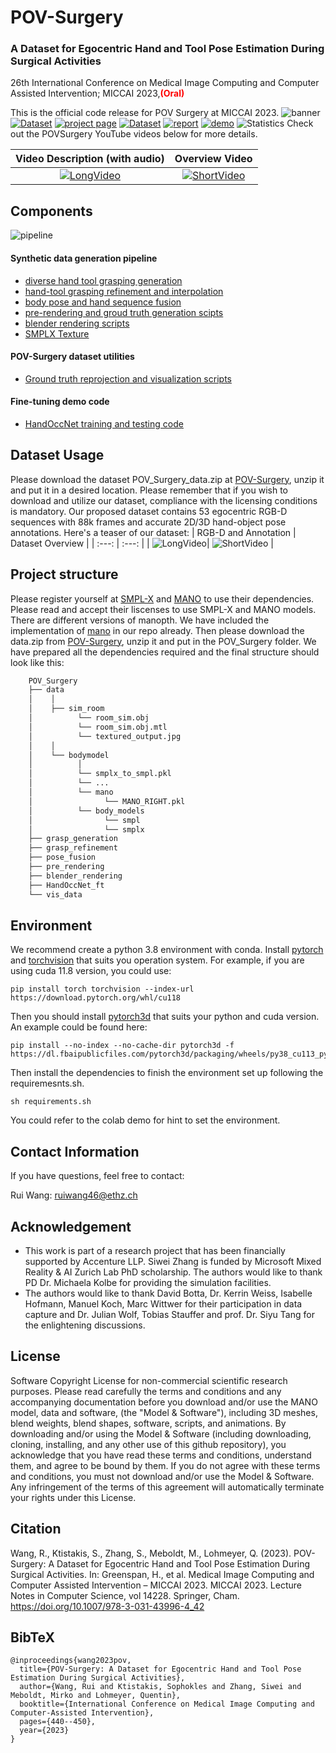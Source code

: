 # POV-Surgery
### A Dataset for Egocentric Hand and Tool Pose Estimation During Surgical Activities
26th International Conference on Medical Image Computing and Computer Assisted Intervention;
MICCAI 2023,**<span style="color:red;">(Oral)</span>**

This is the official code release for POV Surgery at MICCAI 2023.
![banner](assets/images/banner.png)
[![Dataset](https://img.shields.io/badge/Paper-publication-blue)](https://link.springer.com/chapter/10.1007/978-3-031-43996-4_42)
[![project page](https://img.shields.io/badge/project-page-blue)](https://batfacewayne.github.io/POV_Surgery_io/)
[![Dataset](https://img.shields.io/badge/Dataset-download-red)](https://drive.google.com/drive/folders/1nSDig2cEHscCPgG10-VcSW3Q1zKge4tP?usp=drive_link)
[![report](https://img.shields.io/badge/Arxiv-report-red)](https://arxiv.org/abs/2307.10387)
[![demo](https://colab.research.google.com/assets/colab-badge.svg)](https://colab.research.google.com/drive/1gX2Vg0dBb0xqzl5vIipwOPV5HarlOlYn?usp=sharing)
![Statistics](assets/images/statistics.png)
Check out the POVSurgery YouTube videos below for more details.

| Video Description (with audio) | Overview Video |
| :---: | :---: |
|  [![LongVideo](assets/images/presentation.png)](https://www.youtube.com/watch?v=CfCCzEO_3D8) | [![ShortVideo](assets/images/overview.png)](https://www.youtube.com/watch?v=CaOEwoFHZc0&t=9s) |  
## Components
![pipeline](assets/images/pipeline.jpg)
#### Synthetic data generation pipeline 
- [diverse hand tool grasping generation](./grasp_generation/README.md)
- [hand-tool grasping refinement and interpolation](./grasp_refinement/README.md)
- [body pose and hand sequence fusion](./pose_fusion/README.md)
- [pre-rendering and groud truth generation scipts](./pre_rendering/README.md)
- [blender rendering scripts](./blender_rendering/README.md)
- [SMPLX Texture](https://drive.google.com/drive/folders/1nSDig2cEHscCPgG10-VcSW3Q1zKge4tP?usp=drive_link)
#### POV-Surgery dataset utilities
- [Ground truth reprojection and visualization scripts](./vis_data/)
#### Fine-tuning demo code
- [HandOccNet training and testing code](./HandOccNet_ft/README.md)
## Dataset Usage
Please download the dataset POV_Surgery_data.zip at [POV-Surgery](https://drive.google.com/drive/folders/1nSDig2cEHscCPgG10-VcSW3Q1zKge4tP?usp=drive_link), unzip it and put it in a desired location. Please remember that if you wish to download and utilize our dataset, compliance with the licensing conditions is mandatory. Our proposed dataset contains 53 egocentric RGB-D sequences with 88k frames and accurate 2D/3D hand-object pose annotations. Here's a teaser of our dataset:
| RGB-D and Annotation | Dataset Overview |
| :---: | :---: |
|  ![LongVideo](assets/images/teaser.gif)| ![ShortVideo](assets/images/samples.gif) |  


## Project structure
Please register yourself at [SMPL-X](https://smpl-x.is.tue.mpg.de/login.php) and [MANO](https://mano.is.tue.mpg.de/login.php) to use their dependencies. Please read and accept their liscenses to use SMPL-X and MANO models. There are different versions of manopth. We have included the implementation of [mano](https://github.com/otaheri/MANO) in our repo already. Then please download the data.zip from [POV-Surgery](https://drive.google.com/drive/folders/1nSDig2cEHscCPgG10-VcSW3Q1zKge4tP?usp=drive_link), unzip it and put in the POV_Surgery folder. We have prepared all the dependencies required and the final structure should look like this:

```bash
    POV_Surgery
    ├── data
    │    │
    │    ├── sim_room
    │          └── room_sim.obj
    │          └── room_sim.obj.mtl
    │          └── textured_output.jpg
    │    │
    │    └── bodymodel
    │          │
    │          └── smplx_to_smpl.pkl
    │          └── ...
    │          └── mano
    │                └── MANO_RIGHT.pkl
    │          └── body_models
    │                └── smpl
    │                └── smplx
    ├── grasp_generation
    ├── grasp_refinement
    ├── pose_fusion
    ├── pre_rendering
    ├── blender_rendering
    ├── HandOccNet_ft
    └── vis_data

```
## Environment
We recommend create a python 3.8 environment with conda. Install [pytorch](https://pytorch.org) and [torchvision](https://www.google.com/url?sa=t&rct=j&q=&esrc=s&source=web&cd=&ved=2ahUKEwjR4K2m8NmBAxVNSfEDHeMhCNAQFnoECBgQAQ&url=https%3A%2F%2Fpytorch.org%2Fvision%2F&usg=AOvVaw1cAB7MRIgRgtMiD3UKEL-9&opi=89978449) that suits you operation system. For example, if you are using cuda 11.8 version, you could use:

```Shell
pip install torch torchvision --index-url https://download.pytorch.org/whl/cu118
```
Then you should install [pytorch3d](https://github.com/facebookresearch/pytorch3d/tree/main) that suits your python and cuda version. An example could be found here: 

```Shell
pip install --no-index --no-cache-dir pytorch3d -f https://dl.fbaipublicfiles.com/pytorch3d/packaging/wheels/py38_cu113_pyt1110/download.html
```
Then install the dependencies to finish the environment set up following the requiremesnts.sh. 
```Shell
sh requirements.sh
```
You could refer to the colab demo for hint to set the environment.


## Contact Information
If you have questions, feel free to contact:

Rui Wang: [ruiwang46@ethz.ch](ruiwang46@ethz.ch)
## Acknowledgement
- This work is part of a research project that has been financially supported by
Accenture LLP. Siwei Zhang is funded by Microsoft Mixed Reality & AI Zurich
Lab PhD scholarship. The authors would like to thank PD Dr. Michaela Kolbe
for providing the simulation facilities.
- The authors would like to thank David Botta, Dr. Kerrin Weiss, Isabelle Hofmann, Manuel Koch, Marc Wittwer for their participation in data capture and Dr. Julian Wolf, Tobias Stauffer and prof. Dr. Siyu Tang for the enlightening discussions.
## License
Software Copyright License for non-commercial scientific research purposes. Please read carefully the terms and conditions and any accompanying documentation before you download and/or use the MANO model, data and software, (the "Model & Software"), including 3D meshes, blend weights, blend shapes, software, scripts, and animations. By downloading and/or using the Model & Software (including downloading, cloning, installing, and any other use of this github repository), you acknowledge that you have read these terms and conditions, understand them, and agree to be bound by them. If you do not agree with these terms and conditions, you must not download and/or use the Model & Software. Any infringement of the terms of this agreement will automatically terminate your rights under this License.

## Citation
Wang, R., Ktistakis, S., Zhang, S., Meboldt, M., Lohmeyer, Q. (2023). POV-Surgery: A Dataset for Egocentric Hand and Tool Pose Estimation During Surgical Activities. In: Greenspan, H., et al. Medical Image Computing and Computer Assisted Intervention – MICCAI 2023. MICCAI 2023. Lecture Notes in Computer Science, vol 14228. Springer, Cham. https://doi.org/10.1007/978-3-031-43996-4_42

## BibTeX
```
@inproceedings{wang2023pov,
  title={POV-Surgery: A Dataset for Egocentric Hand and Tool Pose Estimation During Surgical Activities},
  author={Wang, Rui and Ktistakis, Sophokles and Zhang, Siwei and Meboldt, Mirko and Lohmeyer, Quentin},
  booktitle={International Conference on Medical Image Computing and Computer-Assisted Intervention},
  pages={440--450},
  year={2023}
}
```